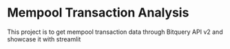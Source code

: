 # Mempool Transaction Analysis

This project is to get mempool transaction data through Bitquery API v2 and showcase it with streamlit

